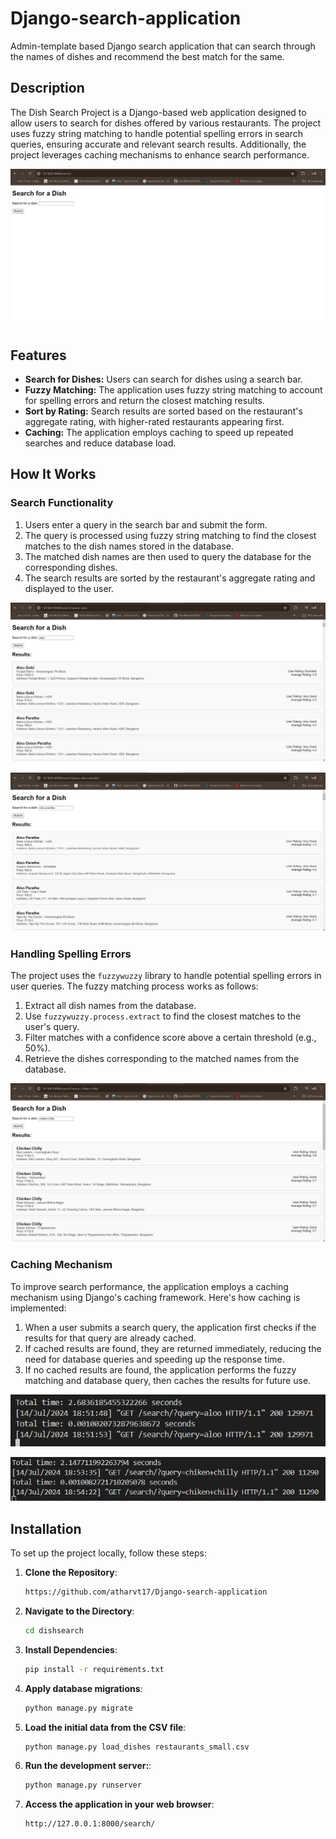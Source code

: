 # Django-search-application
Admin-template based Django search application that can search through the names of dishes and recommend the best match for the same.

## Description

The Dish Search Project is a Django-based web application designed to allow users to search for dishes offered by various restaurants. The project uses fuzzy string matching to handle potential spelling errors in search queries, ensuring accurate and relevant search results. Additionally, the project leverages caching mechanisms to enhance search performance.

![Image6](https://github.com/atharvt17/Django-search-application/blob/main/images/image6.png)

## Features

- **Search for Dishes:** Users can search for dishes using a search bar.
- **Fuzzy Matching:** The application uses fuzzy string matching to account for spelling errors and return the closest matching results.
- **Sort by Rating:** Search results are sorted based on the restaurant's aggregate rating, with higher-rated restaurants appearing first.
- **Caching:** The application employs caching to speed up repeated searches and reduce database load.

## How It Works

### Search Functionality

1. Users enter a query in the search bar and submit the form.
2. The query is processed using fuzzy string matching to find the closest matches to the dish names stored in the database.
3. The matched dish names are then used to query the database for the corresponding dishes.
4. The search results are sorted by the restaurant's aggregate rating and displayed to the user.

![Image1](https://github.com/atharvt17/Django-search-application/blob/main/images/image1.png)

![Image2](https://github.com/atharvt17/Django-search-application/blob/main/images/image2.png)


### Handling Spelling Errors

The project uses the `fuzzywuzzy` library to handle potential spelling errors in user queries. The fuzzy matching process works as follows:

1. Extract all dish names from the database.
2. Use `fuzzywuzzy.process.extract` to find the closest matches to the user's query.
3. Filter matches with a confidence score above a certain threshold (e.g., 50%).
4. Retrieve the dishes corresponding to the matched names from the database.

![Image4](https://github.com/atharvt17/Django-search-application/blob/main/images/image4.png)


### Caching Mechanism

To improve search performance, the application employs a caching mechanism using Django's caching framework. Here's how caching is implemented:

1. When a user submits a search query, the application first checks if the results for that query are already cached.
2. If cached results are found, they are returned immediately, reducing the need for database queries and speeding up the response time.
3. If no cached results are found, the application performs the fuzzy matching and database query, then caches the results for future use.

![Image3](https://github.com/atharvt17/Django-search-application/blob/main/images/image3.png)

![Image5](https://github.com/atharvt17/Django-search-application/blob/main/images/image5.png)


## Installation

To set up the project locally, follow these steps:

1. **Clone the Repository**:
   ```bash
   https://github.com/atharvt17/Django-search-application
   ```
2. **Navigate to the Directory**:
   ```bash
   cd dishsearch
   ```
3. **Install Dependencies**:
   ```bash
   pip install -r requirements.txt
   ```
4. **Apply database migrations**:
   ```bash
   python manage.py migrate
   ```
5. **Load the initial data from the CSV file**:
   ```bash
   python manage.py load_dishes restaurants_small.csv
   ```
6. **Run the development server:**:
   ```bash
   python manage.py runserver
   ```
7. **Access the application in your web browser**:
   ```bash
   http://127.0.0.1:8000/search/
   ```
